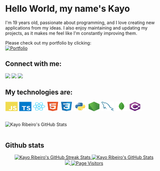 # Hello World, my name's Kayo

I'm 19 years old, passionate about programming, and I love creating new applications from my ideas. I also enjoy maintaining and updating my projects, as it makes me feel like I'm constantly improving them.

Please check out my portfolio by clicking: 
<br>
[![Portfolio](https://img.shields.io/badge/Portfolio-black?style=for-the-badge&logo=todoist&logoColor=white)](https://dub.sh/kayo)

## Connect with me: 

<div> 
  <a href="https://www.instagram.com/_kayo.v?igsh=ZmFwNmxnYXcyaTV1" target="_blank"><img src="https://img.shields.io/badge/-Instagram-black?style=for-the-badge&logo=instagram&logoColor=white" target="_blank"></a>
  <a href = "mailto:kayoribeirodev@gmail.com"><img src="https://img.shields.io/badge/-Gmail-black?style=for-the-badge&logo=gmail&logoColor=white" target="_blank"></a>
  <a href="https://www.linkedin.com/in/kayo-vinicius-a149ba260/" target="_blank"><img src="https://img.shields.io/badge/-LinkedIn-black?style=for-the-badge&logo=linkedin&logoColor=white" target="_blank"></a> 
  
</div>

## My technologies are:

 <div style="display: inline_block">
  <img align="center" alt="Js" height="30" width="40" src="https://raw.githubusercontent.com/devicons/devicon/master/icons/javascript/javascript-plain.svg">
  <img align="center" alt="Ts" height="30" width="40" src="https://raw.githubusercontent.com/devicons/devicon/master/icons/typescript/typescript-plain.svg">
  <img align="center" alt="React" height="30" width="40" src="https://raw.githubusercontent.com/devicons/devicon/master/icons/react/react-original.svg">
  <img align="center" alt="HTML" height="30" width="40" src="https://raw.githubusercontent.com/devicons/devicon/master/icons/html5/html5-original.svg">
  <img align="center" alt="CSS" height="30" width="40" src="https://raw.githubusercontent.com/devicons/devicon/master/icons/css3/css3-original.svg">
  <img align="center" alt="Python" height="30" width="40" src="https://raw.githubusercontent.com/devicons/devicon/master/icons/python/python-original.svg">
  <img align="center" alt="node" height="30" width="40" src="https://raw.githubusercontent.com/devicons/devicon/master/icons/nodejs/nodejs-original.svg">
  <img align="center" alt="node" height="30" width="40" src="https://raw.githubusercontent.com/devicons/devicon/master/icons/mysql/mysql-original.svg">
   <img align="center" alt="node" height="30" width="40" src="https://raw.githubusercontent.com/devicons/devicon/master/icons/mongodb/mongodb-original.svg">
   <img align="center" alt="node" height="30" width="40" src="https://raw.githubusercontent.com/devicons/devicon/master/icons/csharp/csharp-original.svg">
  
</div>
<br>
<br>

<div>  
  <img width="49%" height="195px" src="https://github-readme-stats.vercel.app/api/top-langs/?username=DevKayoS&layout=compact&theme=tokyonight&hide_border=true" alt="Kayo Ribeiro's GitHub Stats" />
</div>  
<br>

## Github stats

<div align="center">  
  <a href="https://github.com/Andreas-Pinheiro">
    <img width="50%" height="195px" src="https://github-readme-stats.vercel.app/api?username=DevKayoS&show_icons=true&theme=tokyonight&hide_border=true" alt="Kayo Ribeiro's GitHub Streak Stats" /> 
    <img width="49%" height="195px" src="https://streak-stats.demolab.com/?user=DevKayoS&theme=tokyonight&hide_border=true" alt="Kayo Ribeiro's GitHub Stats" />
  </a>
</div>

<!--
  Contributions Graph & Visitors Count
-->
<div align="center">
  <a href="https://github.com/DevKayoS">
    <img src="https://github-readme-activity-graph.vercel.app/graph?username=DevKayoS&bg_color=000000&color=15e5a6&line=07e9a5&point=0a855c&area=true&hide_border=true)](https://github.com/ashutosh00710/github-readme-activity-graph">
    <img width="10%" src="https://visitor-badge.laobi.icu/badge?page_id=DevKayoS" alt="Page Visitors" />
  </a>
</div>






 
